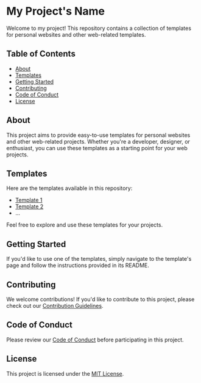 # My Project's Name

Welcome to my project! This repository contains a collection of templates for personal websites and other web-related templates.

## Table of Contents

- [About](#about)
- [Templates](#templates)
- [Getting Started](#getting-started)
- [Contributing](#contributing)
- [Code of Conduct](#code-of-conduct)
- [License](#license)

## About

This project aims to provide easy-to-use templates for personal websites and other web-related projects. Whether you're a developer, designer, or enthusiast, you can use these templates as a starting point for your web projects.

## Templates

Here are the templates available in this repository:

- [Template 1](link-to-template-1)
- [Template 2](link-to-template-2)
- ...

Feel free to explore and use these templates for your projects.

## Getting Started

If you'd like to use one of the templates, simply navigate to the template's page and follow the instructions provided in its README.

## Contributing

We welcome contributions! If you'd like to contribute to this project, please check out our [Contribution Guidelines](CONTRIBUTING.md).

## Code of Conduct

Please review our [Code of Conduct](CODE_OF_CONDUCT.md) before participating in this project.

## License

This project is licensed under the [MIT License](LICENSE).
